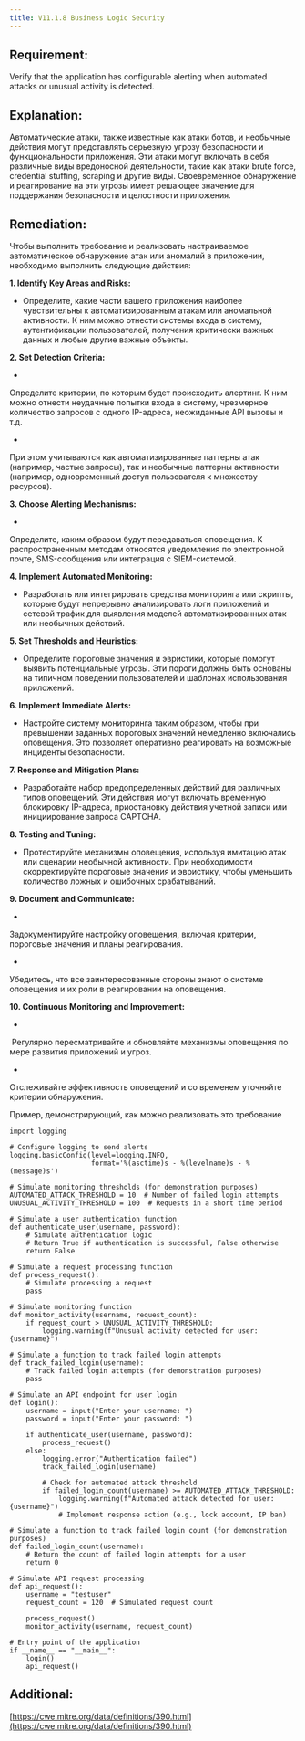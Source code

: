 ```yaml
---
title: V11.1.8 Business Logic Security
---
```




## Requirement:

Verify that the application has configurable alerting when automated attacks or unusual activity is detected.

## Explanation:

Автоматические атаки, также известные как атаки ботов, и необычные действия могут представлять серьезную угрозу безопасности и функциональности приложения. Эти атаки могут включать в себя различные виды вредоносной деятельности, такие как атаки brute force, credential stuffing, scraping и другие виды. Своевременное обнаружение и реагирование на эти угрозы имеет решающее значение для поддержания безопасности и целостности приложения.

## Remediation:

Чтобы выполнить требование и реализовать настраиваемое автоматическое обнаружение атак или аномалий в приложении, необходимо выполнить следующие действия:

**1. Identify Key Areas and Risks:**

- Определите, какие части вашего приложения наиболее чувствительны к автоматизированным атакам или аномальной активности. К ним можно отнести системы входа в систему, аутентификации пользователей, получения критически важных данных и любые другие важные объекты.


**2. Set Detection Criteria:**

- 
Определите критерии, по которым будет происходить алертинг. К ним можно отнести неудачные попытки входа в систему, чрезмерное количество запросов с одного IP-адреса, неожиданные API вызовы и т.д.

- 
При этом учитываются как автоматизированные паттерны атак (например, частые запросы), так и необычные паттерны активности (например, одновременный доступ пользователя к множеству ресурсов).



**3. Choose Alerting Mechanisms:**

- 
Определите, каким образом будут передаваться оповещения. К распространенным методам относятся уведомления по электронной почте, SMS-сообщения или интеграция с SIEM-системой.



**4. Implement Automated Monitoring:**

- Разработать или интегрировать средства мониторинга или скрипты, которые будут непрерывно анализировать логи приложений и сетевой трафик для выявления моделей автоматизированных атак или необычных действий.


**5. Set Thresholds and Heuristics:**

- Определите пороговые значения и эвристики, которые помогут выявить потенциальные угрозы. Эти пороги должны быть основаны на типичном поведении пользователей и шаблонах использования приложений.


**6. Implement Immediate Alerts:**

- Настройте систему мониторинга таким образом, чтобы при превышении заданных пороговых значений немедленно включались оповещения. Это позволяет оперативно реагировать на возможные инциденты безопасности.


**7. Response and Mitigation Plans:**

- Разработайте набор предопределенных действий для различных типов оповещений. Эти действия могут включать временную блокировку IP-адреса, приостановку действия учетной записи или инициирование запроса CAPTCHA.


**8. Testing and Tuning:**

- Протестируйте механизмы оповещения, используя имитацию атак или сценарии необычной активности. При необходимости скорректируйте пороговые значения и эвристику, чтобы уменьшить количество ложных и ошибочных срабатываний.


**9. Document and Communicate:**

- 
Задокументируйте настройку оповещения, включая критерии, пороговые значения и планы реагирования.

- 
Убедитесь, что все заинтересованные стороны знают о системе оповещения и их роли в реагировании на оповещения.



**10. Continuous Monitoring and Improvement:**

- 
 Регулярно пересматривайте и обновляйте механизмы оповещения по мере развития приложений и угроз.

- 
Отслеживайте эффективность оповещений и со временем уточняйте критерии обнаружения.



Пример, демонстрирующий, как можно реализовать это требование


```
import logging

# Configure logging to send alerts
logging.basicConfig(level=logging.INFO,
                    format='%(asctime)s - %(levelname)s - %(message)s')

# Simulate monitoring thresholds (for demonstration purposes)
AUTOMATED_ATTACK_THRESHOLD = 10  # Number of failed login attempts
UNUSUAL_ACTIVITY_THRESHOLD = 100  # Requests in a short time period

# Simulate a user authentication function
def authenticate_user(username, password):
    # Simulate authentication logic
    # Return True if authentication is successful, False otherwise
    return False

# Simulate a request processing function
def process_request():
    # Simulate processing a request
    pass

# Simulate monitoring function
def monitor_activity(username, request_count):
    if request_count > UNUSUAL_ACTIVITY_THRESHOLD:
        logging.warning(f"Unusual activity detected for user: {username}")

# Simulate a function to track failed login attempts
def track_failed_login(username):
    # Track failed login attempts (for demonstration purposes)
    pass

# Simulate an API endpoint for user login
def login():
    username = input("Enter your username: ")
    password = input("Enter your password: ")

    if authenticate_user(username, password):
        process_request()
    else:
        logging.error("Authentication failed")
        track_failed_login(username)

        # Check for automated attack threshold
        if failed_login_count(username) >= AUTOMATED_ATTACK_THRESHOLD:
            logging.warning(f"Automated attack detected for user: {username}")
            # Implement response action (e.g., lock account, IP ban)

# Simulate a function to track failed login count (for demonstration purposes)
def failed_login_count(username):
    # Return the count of failed login attempts for a user
    return 0

# Simulate API request processing
def api_request():
    username = "testuser"
    request_count = 120  # Simulated request count

    process_request()
    monitor_activity(username, request_count)

# Entry point of the application
if __name__ == "__main__":
    login()
    api_request()
```


## Additional:

[https://cwe.mitre.org/data/definitions/390.html](https://cwe.mitre.org/data/definitions/390.html)




